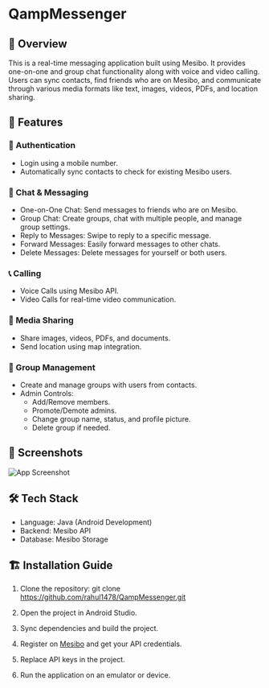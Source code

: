 # QampMessenger


## 📌 Overview
This is a real-time messaging application built using Mesibo.
It provides one-on-one and group chat functionality along with voice and video calling.
Users can sync contacts, find friends who are on Mesibo, and communicate through various media formats like text, images, videos, PDFs, and location sharing.

## 🚀 Features

### 🔑 Authentication
- Login using a mobile number.
- Automatically sync contacts to check for existing Mesibo users.

### 💬 Chat & Messaging
- One-on-One Chat: Send messages to friends who are on Mesibo.
- Group Chat: Create groups, chat with multiple people, and manage group settings.
- Reply to Messages: Swipe to reply to a specific message.
- Forward Messages: Easily forward messages to other chats.
- Delete Messages: Delete messages for yourself or both users.

### 📞 Calling
- Voice Calls using Mesibo API.
- Video Calls for real-time video communication.

### 📎 Media Sharing
- Share images, videos, PDFs, and documents.
- Send location using map integration.

### 👥 Group Management
- Create and manage groups with users from contacts.
- Admin Controls:
    - Add/Remove members.
    - Promote/Demote admins.
    - Change group name, status, and profile picture.
    - Delete group if needed.

## 📸 Screenshots
![App Screenshot](ScreenShots/Screenshot_20250312_115324_Qamp.png)


## 🛠️ Tech Stack
- Language: Java (Android Development)
- Backend: Mesibo API
- Database: Mesibo Storage

## 🏗️ Installation Guide
1. Clone the repository:
   git clone https://github.com/rahul1478/QampMessenger.git
   
2. Open the project in Android Studio.
3. Sync dependencies and build the project.
4. Register on [Mesibo](https://mesibo.com/) and get your API credentials.
5. Replace API keys in the project.
6. Run the application on an emulator or device.




